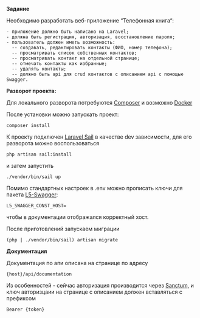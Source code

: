 **Задание**

Необходимо разработать веб-приложение “Телефонная книга“:

```
- приложение должно быть написано на Laravel;
- должна быть регистрация, авторизация, восстановление пароля;
- пользователь должен иметь возможность:
  -- создавать, редактировать контакты (ФИО, номер телефона);
  -- просматривать список собственных контактов;
  -- просматривать контакт на отдельной странице;
  -- отмечать контакты как избранные;
  -- удалять контакты;
  -- должно быть api для crud контактов с описанием api с помощью Swagger.
```
**Разворот проекта:**

Для локального разворота потребуются [Composer](https://getcomposer.org) и возможно [Docker](https://www.docker.com)

После установки можно запускать проект:

```composer install```

К проекту подключен [Laravel Sail](https://laravel.com/docs/master/sail) в качестве dev зависимости, для его разворота можно воспользоваться

```php artisan sail:install```

и затем запустить

```./vendor/bin/sail up```

Помимо стандартных настроек в .env можно прописать ключи для пакета [L5-Swagger](https://github.com/DarkaOnLine/L5-Swagger):

```L5_SWAGGER_CONST_HOST=```

чтобы в документации отображался корректный хост.

После приготовлений запускаем миграции

```(php | ./vendor/bin/sail) artisan migrate```

**Документация**

Документация по апи описана на странице по адресу

```{host}/api/documentation```

Из особенностей - сейчас авторизация производится через [Sanctum](https://laravel.com/docs/master/sanctum), и ключ авторизцаии на странице с описанием должен вставляться с префиксом

```Bearer {token}```

